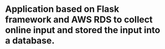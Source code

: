 # Application based on Flask framework and AWS RDS to collect online input and stored the input into a database.

